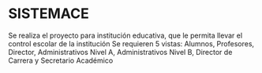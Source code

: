 # SISTEMACE
Se realiza el proyecto para institución educativa, que le permita llevar el control escolar de la institución
Se requieren 5 vistas: Alumnos, Profesores, Director, Administrativos Nivel A, Administrativos Nivel B, Director de Carrera y Secretario Académico
